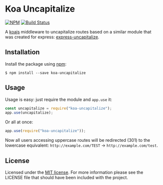 # Koa Uncapitalize

[![NPM](https://img.shields.io/npm/v/koa-uncapitalize.svg)](https://www.npmjs.com/package/koa-uncapitalize)
[![Build Status](https://travis-ci.org/mfinelli/koa-uncapitalize.svg)](https://travis-ci.org/mfinelli/koa-uncapitalize)

A [koajs](https://github.com/koajs/koa) middleware to uncapitalize routes
based on a similar module that was created for express:
[express-uncapitalize](https://github.com/jamiesteven/express-uncapitalize).

## Installation

Install the package using [npm](https://www.npmjs.com/):

```shell
$ npm install --save koa-uncapitalize
```

## Usage

Usage is easy: just require the module and `app.use` it:

```javascript
const uncapitalize = require("koa-uncapitalize");
app.use(uncapitalize);
```

Or all at once:

```javascript
app.use(require("koa-uncapitalize"));
```

Now all users accessing uppercase routes will be redirected (301) to the
lowercase equivalent: `http://example.com/TEST` -> `http://example.com/test`.

## License

Licensed under the [MIT license](https://opensource.org/licenses/MIT). For
more information please see the LICENSE file that should have been included
with the project.

